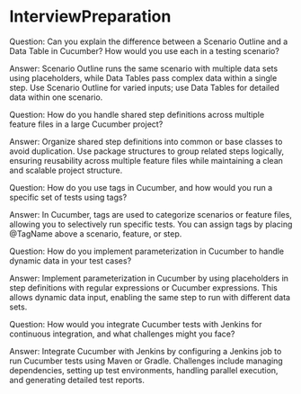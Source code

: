 # InterviewPreparation
Question: Can you explain the difference between a Scenario Outline and a Data Table in Cucumber? How would you use each in a testing scenario?

Answer: Scenario Outline runs the same scenario with multiple data sets using placeholders, while Data Tables pass complex data within a single step. Use Scenario Outline for varied inputs; use Data Tables for detailed data within one scenario.

Question: How do you handle shared step definitions across multiple feature files in a large Cucumber project?

Answer: Organize shared step definitions into common or base classes to avoid duplication. Use package structures to group related steps logically, ensuring reusability across multiple feature files while maintaining a clean and scalable project structure.

Question: How do you use tags in Cucumber, and how would you run a specific set of tests using tags?

Answer: In Cucumber, tags are used to categorize scenarios or feature files, allowing you to selectively run specific tests. You can assign tags by placing @TagName above a scenario, feature, or step.

Question: How do you implement parameterization in Cucumber to handle dynamic data in your test cases?

Answer: Implement parameterization in Cucumber by using placeholders in step definitions with regular expressions or Cucumber expressions. This allows dynamic data input, enabling the same step to run with different data sets.

Question: How would you integrate Cucumber tests with Jenkins for continuous integration, and what challenges might you face?

Answer: Integrate Cucumber with Jenkins by configuring a Jenkins job to run Cucumber tests using Maven or Gradle. Challenges include managing dependencies, setting up test environments, handling parallel execution, and generating detailed test reports.

